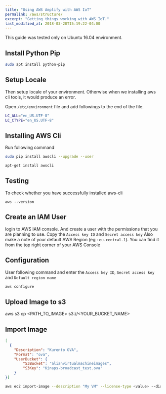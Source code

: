 ```yaml
---
title: "Using AWS Amplify with AWS IoT"
permalink: /aws/structure/
excerpt: "Getting things working with AWS IoT."
last_modified_at: 2018-03-20T15:19:22-04:00
---
```


This guide was tested only on Ubuntu 16.04 environment.

## Install Python Pip

```bash
sudo apt install python-pip
```

## Setup Locale

Then setup locale of your environment. Otherwise when we installing aws cli tools, it would produce an error.

Open `/etc/environment` file and add followings to the end of the file.

```bash
LC_ALL="en_US.UTF-8"
LC_CTYPE="en_US.UTF-8"
```

## Installing AWS Cli

Run following command

```bash
sudo pip install awscli --upgrade --user
```

```bash
apt-get install awscli
```

## Testing

To check whether you have successfully installed aws-cli

`aws --version`


## Create an IAM User

login to AWS IAM console. And create a user with the permissions that you are planning to use. Copy the `Access key ID` and `Secret access key`
Also make a note of your default AWS Region (eg : `eu-central-1`). You can find it from the top right corner of your AWS Console


## Configuration
User following command and enter the `Access key ID`, `Secret access key` and `Default region name`
```bash
aws configure
```

## Upload Image to s3

aws s3 cp <PATH_TO_IMAGE> s3://<YOUR_BUCKET_NAME>

## Import Image

```json
[
  {
    "Description": "Kurento OVA",
    "Format": "ova",
    "UserBucket": {
        "S3Bucket": "alianvirtualmachineimages",
        "S3Key": "Kinaps-broadcast_test.ova"
    }
}]
```

```bash
aws ec2 import-image --description "My VM" --license-type <value> --disk-containers file://vm_import.json
```

